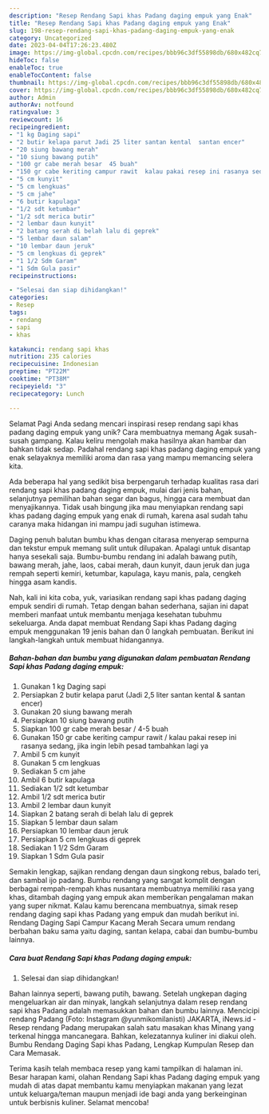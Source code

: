 ```yaml
---
description: "Resep Rendang Sapi khas Padang daging empuk yang Enak"
title: "Resep Rendang Sapi khas Padang daging empuk yang Enak"
slug: 198-resep-rendang-sapi-khas-padang-daging-empuk-yang-enak
category: Uncategorized
date: 2023-04-04T17:26:23.480Z
image: https://img-global.cpcdn.com/recipes/bbb96c3df55898db/680x482cq70/rendang-sapi-khas-padang-daging-empuk-foto-resep-utama.jpg
hideToc: false
enableToc: true
enableTocContent: false
thumbnail: https://img-global.cpcdn.com/recipes/bbb96c3df55898db/680x482cq70/rendang-sapi-khas-padang-daging-empuk-foto-resep-utama.jpg
cover: https://img-global.cpcdn.com/recipes/bbb96c3df55898db/680x482cq70/rendang-sapi-khas-padang-daging-empuk-foto-resep-utama.jpg
author: Admin
authorAv: notfound
ratingvalue: 3
reviewcount: 16
recipeingredient:
- "1 kg Daging sapi"
- "2 butir kelapa parut Jadi 25 liter santan kental  santan encer"
- "20 siung bawang merah"
- "10 siung bawang putih"
- "100 gr cabe merah besar  45 buah"
- "150 gr cabe keriting campur rawit  kalau pakai resep ini rasanya sedang jika ingin lebih pesad tambahkan lagi ya"
- "5 cm kunyit"
- "5 cm lengkuas"
- "5 cm jahe"
- "6 butir kapulaga"
- "1/2 sdt ketumbar"
- "1/2 sdt merica butir"
- "2 lembar daun kunyit"
- "2 batang serah di belah lalu di geprek"
- "5 lembar daun salam"
- "10 lembar daun jeruk"
- "5 cm lengkuas di geprek"
- "1 1/2 Sdm Garam"
- "1 Sdm Gula pasir"
recipeinstructions:

- "Selesai dan siap dihidangkan!"
categories:
- Resep
tags:
- rendang
- sapi
- khas

katakunci: rendang sapi khas 
nutrition: 235 calories
recipecuisine: Indonesian
preptime: "PT22M"
cooktime: "PT38M"
recipeyield: "3"
recipecategory: Lunch

---
```



Selamat Pagi Anda sedang mencari inspirasi resep rendang sapi khas padang daging empuk yang unik? Cara membuatnya memang Agak susah-susah gampang. Kalau keliru mengolah maka hasilnya akan hambar dan bahkan tidak sedap. Padahal rendang sapi khas padang daging empuk yang enak selayaknya memiliki aroma dan rasa yang mampu memancing selera kita.


Ada beberapa hal yang sedikit bisa berpengaruh terhadap kualitas rasa dari rendang sapi khas padang daging empuk, mulai dari jenis bahan, selanjutnya pemilihan bahan segar dan bagus, hingga cara membuat dan menyajikannya. Tidak usah bingung jika mau menyiapkan rendang sapi khas padang daging empuk yang enak di rumah, karena asal sudah tahu caranya maka hidangan ini mampu jadi suguhan istimewa.

Daging penuh balutan bumbu khas dengan citarasa menyerap sempurna dan tekstur empuk memang sulit untuk dilupakan. Apalagi untuk disantap hanya sesekali saja. Bumbu-bumbu rendang ini adalah bawang putih, bawang merah, jahe, laos, cabai merah, daun kunyit, daun jeruk dan juga rempah seperti kemiri, ketumbar, kapulaga, kayu manis, pala, cengkeh hingga asam kandis.


Nah, kali ini kita coba, yuk, variasikan rendang sapi khas padang daging empuk sendiri di rumah. Tetap dengan bahan sederhana, sajian ini dapat memberi manfaat untuk membantu menjaga kesehatan tubuhmu sekeluarga. Anda dapat membuat Rendang Sapi khas Padang daging empuk menggunakan 19 jenis bahan dan 0 langkah pembuatan. Berikut ini langkah-langkah untuk membuat hidangannya.

<!--inarticleads1-->

##### Bahan-bahan dan bumbu yang digunakan dalam pembuatan Rendang Sapi khas Padang daging empuk:

1. Gunakan 1 kg Daging sapi
1. Persiapkan 2 butir kelapa parut (Jadi 2,5 liter santan kental &amp; santan encer)
1. Gunakan 20 siung bawang merah
1. Persiapkan 10 siung bawang putih
1. Siapkan 100 gr cabe merah besar / 4-5 buah
1. Gunakan 150 gr cabe keriting campur rawit / kalau pakai resep ini rasanya sedang, jika ingin lebih pesad tambahkan lagi ya
1. Ambil 5 cm kunyit
1. Gunakan 5 cm lengkuas
1. Sediakan 5 cm jahe
1. Ambil 6 butir kapulaga
1. Sediakan 1/2 sdt ketumbar
1. Ambil 1/2 sdt merica butir
1. Ambil 2 lembar daun kunyit
1. Siapkan 2 batang serah di belah lalu di geprek
1. Siapkan 5 lembar daun salam
1. Persiapkan 10 lembar daun jeruk
1. Persiapkan 5 cm lengkuas di geprek
1. Sediakan 1 1/2 Sdm Garam
1. Siapkan 1 Sdm Gula pasir


Semakin lengkap, sajikan rendang dengan daun singkong rebus, balado teri, dan sambal ijo padang. Bumbu rendang yang sangat komplit dengan berbagai rempah-rempah khas nusantara membuatnya memiliki rasa yang khas, ditambah daging yang empuk akan memberikan pengalaman makan yang super nikmat. Kalau kamu berencana membuatnya, simak resep rendang daging sapi khas Padang yang empuk dan mudah berikut ini. Rendang Daging Sapi Campur Kacang Merah Secara umum rendang berbahan baku sama yaitu daging, santan kelapa, cabai dan bumbu-bumbu lainnya. 

<!--inarticleads2-->

##### Cara buat Rendang Sapi khas Padang daging empuk:


1. Selesai dan siap dihidangkan!

Bahan lainnya seperti, bawang putih, bawang. Setelah ungkepan daging mengeluarkan air dan minyak, langkah selanjutnya dalam resep rendang sapi khas Padang adalah memasukkan bahan dan bumbu lainnya. Mencicipi rendang Padang (Foto: Instagram @yunmikomilanisti) JAKARTA, iNews.id - Resep rendang Padang merupakan salah satu masakan khas Minang yang terkenal hingga mancanegara. Bahkan, kelezatannya kuliner ini diakui oleh. Bumbu Rendang Daging Sapi khas Padang, Lengkap Kumpulan Resep dan Cara Memasak. 

Terima kasih telah membaca resep yang kami tampilkan di halaman ini. Besar harapan kami, olahan Rendang Sapi khas Padang daging empuk yang mudah di atas dapat membantu kamu menyiapkan makanan yang lezat untuk keluarga/teman maupun menjadi ide bagi anda yang berkeinginan untuk berbisnis kuliner. Selamat mencoba!
